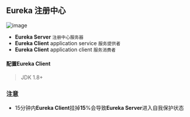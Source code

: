 ## Eureka 注册中心

![image](https://github.com/Netflix/eureka/raw/master/images/eureka_architecture.png)

- **Eureka Server** `注册中心服务器`
- **Eureka Client** application service  `服务提供者`
- **Eureka Client** application client `服务消费者`

#### 配置Eureka Client
> JDK 1.8+

### 注意

- 15分钟内**Eureka Client**挂掉**15**%会导致**Eureka Server**进入自我保护状态